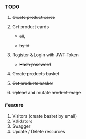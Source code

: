 ### TODO

1. ~~Create product cards~~

2. ~~Get product cards~~
   
   * ~~all~~, 
   
   * ~~by id~~

3. ~~Register & Login with JWT Token~~
   
   * ~~Hash password~~

4. ~~Create products basket~~

5. ~~Get products basket~~

6. ~~Upload~~ and mutate ~~product image~~

### Feature

1. Visitors (create basket by email)
2. Validators
3. Swagger
4. Update / Delete resources
